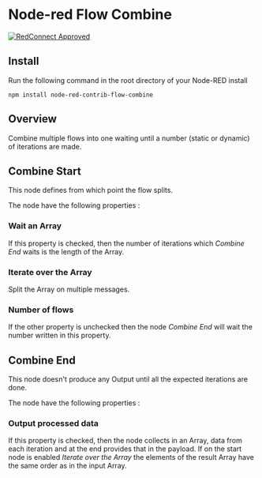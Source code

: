 Node-red Flow Combine
========================

[![RedConnect Approved](https://img.shields.io/badge/RedConnect-Approved-brightgreen.svg?style=flat)](https://www.redconnect.io/addons/flow-combine/)

Install
-------

Run the following command in the root directory of your Node-RED install

    npm install node-red-contrib-flow-combine

## Overview

Combine multiple flows into one waiting until a number (static or dynamic) of iterations are made.


## Combine Start

This node defines from which point the flow splits.

The node have the following properties :

### Wait an Array

If this property is checked, then the number of iterations which *Combine End* waits is the length of the Array.

### Iterate over the Array
Split the Array on multiple messages.


### Number of flows

If the other property is unchecked then the node *Combine End* will wait the number written in this property.

## Combine End

This node doesn't produce any Output until all the expected iterations are done.


The node have the following properties :

### Output processed data

If this property is checked, then the node collects in an Array, data from each iteration and at the end provides that in the payload.
If on the start node is enabled *Iterate over the Array* the elements of the result Array have the same order as in the input Array.
